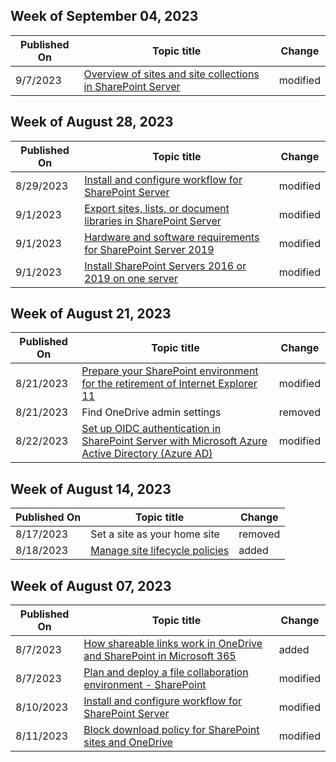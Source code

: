 <!-- This file is generated automatically each week. Changes made to this file will be overwritten.-->



## Week of September 04, 2023


| Published On |Topic title | Change |
|------|------------|--------|
| 9/7/2023 | [Overview of sites and site collections in SharePoint Server](/SharePoint/sites/sites-and-site-collections-overview) | modified |


## Week of August 28, 2023


| Published On |Topic title | Change |
|------|------------|--------|
| 8/29/2023 | [Install and configure workflow for SharePoint Server](/SharePoint/governance/install-and-configure-workflow-for-sharepoint-server) | modified |
| 9/1/2023 | [Export sites, lists, or document libraries in SharePoint Server](/SharePoint/administration/export-a-site-list-or-document-library) | modified |
| 9/1/2023 | [Hardware and software requirements for SharePoint Server 2019](/SharePoint/install/hardware-and-software-requirements-2019) | modified |
| 9/1/2023 | [Install SharePoint Servers 2016 or 2019 on one server](/SharePoint/install/install-sharepoint-server-2016-on-one-server) | modified |


## Week of August 21, 2023


| Published On |Topic title | Change |
|------|------------|--------|
| 8/21/2023 | [Prepare your SharePoint environment for the retirement of Internet Explorer 11](/SharePoint/prepare-ie11) | modified |
| 8/21/2023 | Find OneDrive admin settings | removed |
| 8/22/2023 | [Set up OIDC authentication in SharePoint Server with Microsoft Azure Active Directory (Azure AD)](/SharePoint/security-for-sharepoint-server/set-up-oidc-auth-in-sharepoint-server-with-msaad) | modified |


## Week of August 14, 2023


| Published On |Topic title | Change |
|------|------------|--------|
| 8/17/2023 | Set a site as your home site | removed |
| 8/18/2023 | [Manage site lifecycle policies](/SharePoint/site-lifecycle-management) | added |


## Week of August 07, 2023


| Published On |Topic title | Change |
|------|------------|--------|
| 8/7/2023 | [How shareable links work in OneDrive and SharePoint in Microsoft 365](/SharePoint/shareable-links-anyone-specific-people-organization) | added |
| 8/7/2023 | [Plan and deploy a file collaboration environment - SharePoint](/SharePoint/deploy-file-collaboration) | modified |
| 8/10/2023 | [Install and configure workflow for SharePoint Server](/SharePoint/governance/install-and-configure-workflow-for-sharepoint-server) | modified |
| 8/11/2023 | [Block download policy for SharePoint sites and OneDrive](/SharePoint/block-download-from-sites) | modified |
